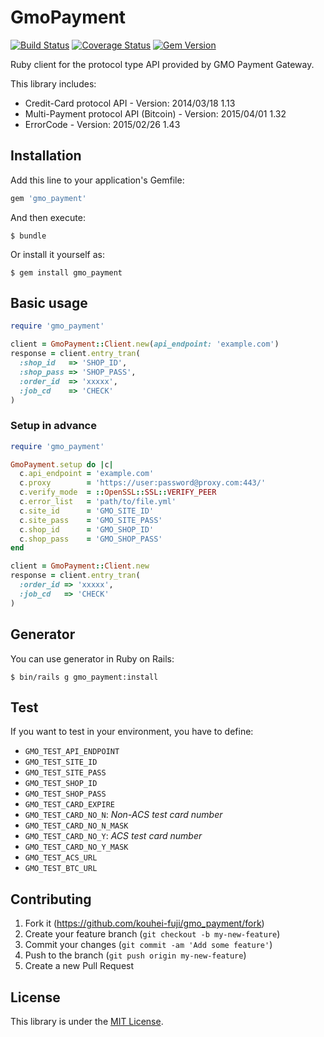 # GmoPayment

[![Build Status](https://travis-ci.org/kouhei-fuji/gmo_payment.svg?branch=master)](https://travis-ci.org/kouhei-fuji/gmo_payment) [![Coverage Status](https://coveralls.io/repos/kouhei-fuji/gmo_payment/badge.svg?branch=master&service=github)](https://coveralls.io/github/kouhei-fuji/gmo_payment?branch=master) [![Gem Version](https://badge.fury.io/rb/gmo_payment.svg)](https://badge.fury.io/rb/gmo_payment)

Ruby client for the protocol type API provided by GMO Payment Gateway.

This library includes:

* Credit-Card protocol API - Version: 2014/03/18 1.13
* Multi-Payment protocol API (Bitcoin) - Version: 2015/04/01 1.32
* ErrorCode - Version: 2015/02/26 1.43

## Installation

Add this line to your application's Gemfile:

```ruby
gem 'gmo_payment'
```

And then execute:

    $ bundle

Or install it yourself as:

    $ gem install gmo_payment

## Basic usage

```ruby
require 'gmo_payment'

client = GmoPayment::Client.new(api_endpoint: 'example.com')
response = client.entry_tran(
  :shop_id   => 'SHOP_ID',
  :shop_pass => 'SHOP_PASS',
  :order_id  => 'xxxxx',
  :job_cd    => 'CHECK'
)
```

### Setup in advance

```ruby
require 'gmo_payment'

GmoPayment.setup do |c|
  c.api_endpoint = 'example.com'
  c.proxy        = 'https://user:password@proxy.com:443/'
  c.verify_mode  = ::OpenSSL::SSL::VERIFY_PEER
  c.error_list   = 'path/to/file.yml'
  c.site_id      = 'GMO_SITE_ID'
  c.site_pass    = 'GMO_SITE_PASS'
  c.shop_id      = 'GMO_SHOP_ID'
  c.shop_pass    = 'GMO_SHOP_PASS'
end

client = GmoPayment::Client.new
response = client.entry_tran(
  :order_id => 'xxxxx',
  :job_cd   => 'CHECK'
)
```

## Generator

You can use generator in Ruby on Rails:

    $ bin/rails g gmo_payment:install

## Test

If you want to test in your environment, you have to define:

* `GMO_TEST_API_ENDPOINT`
* `GMO_TEST_SITE_ID`
* `GMO_TEST_SITE_PASS`
* `GMO_TEST_SHOP_ID`
* `GMO_TEST_SHOP_PASS`
* `GMO_TEST_CARD_EXPIRE`
* `GMO_TEST_CARD_NO_N`: _Non-ACS test card number_
* `GMO_TEST_CARD_NO_N_MASK`
* `GMO_TEST_CARD_NO_Y`: _ACS test card number_
* `GMO_TEST_CARD_NO_Y_MASK`
* `GMO_TEST_ACS_URL`
* `GMO_TEST_BTC_URL`

## Contributing

1.  Fork it (https://github.com/kouhei-fuji/gmo_payment/fork)
2.  Create your feature branch (`git checkout -b my-new-feature`)
3.  Commit your changes (`git commit -am 'Add some feature'`)
4.  Push to the branch (`git push origin my-new-feature`)
5.  Create a new Pull Request

## License

This library is under the [MIT License](https://opensource.org/licenses/MIT).
